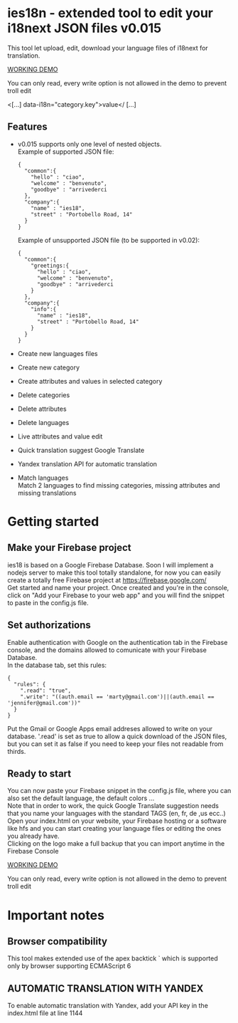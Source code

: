 # ies18n - extended tool to edit your i18next JSON files v0.015
This tool let upload, edit, download your language files of i18next for translation.  
  
[WORKING DEMO](http://cerati.org/i18next-JSON-editor/)  

You can only read, every write option is not allowed in the demo to prevent troll edit  
  
 <[...] data-i18n="category.key">value</ [...]
 
  
## Features  
- v0.015 supports only one level of nested objects.   
Example of supported JSON file:  

  ```
  {
    "common":{
      "hello" : "ciao",
      "welcome" : "benvenuto",
      "goodbye" : "arrivederci
    },
    "company":{
      "name" : "ies18",
      "street" : "Portobello Road, 14"
    }
  }
  ```  
  Example of unsupported JSON file (to be supported in v0.02):  
  
  ```
  {
    "common":{ 
      "greetings:{
        "hello" : "ciao",
        "welcome" : "benvenuto",
        "goodbye" : "arrivederci
      }
    },
    "company":{
      "info":{
        "name" : "ies18",
        "street" : "Portobello Road, 14"
      }
    }
  }
  ```
- Create new languages files  
- Create new category  
- Create attributes and values in selected category  
- Delete categories  
- Delete attributes  
- Delete languages
- Live attributes and value edit  
- Quick translation suggest Google Translate  
- Yandex translation API for automatic translation  
- Match languages  
Match 2 languages to find missing categories, missing attributes and missing translations  

# Getting started  
  
## Make your Firebase project  
ies18 is based on a Google Firebase Database. Soon I will implement a nodejs server to make this tool totally standalone, for now you can easily create a totally free Firebase project at https://firebase.google.com/  
Get started and name your project. Once created and you're in the console, click on "Add your Firebase to your web app" and you will find the snippet to paste in the config.js file.  
  
## Set authorizations  
Enable authentication with Google on the authentication tab in the Firebase console, and the domains allowed to comunicate with your Firebase Database.  
In the database tab, set this rules:  

```
{
  "rules": {
    ".read": "true",
    ".write": "((auth.email == 'marty@gmail.com')||(auth.email == 'jennifer@gmail.com'))"
  }
}
```  
Put the Gmail or Google Apps email addreses allowed to write on your database. '.read' is set as true to allow a quick download of the JSON files, but you can set it as false if you need to keep your files not readable from thirds.  

## Ready to start  
You can now paste your Firebase snippet in the config.js file, where you can also set the default language, the default colors ...  
Note that in order to work, the quick Google Translate suggestion needs that you name your languages with the standard TAGS (en, fr, de ,us ecc..)  
Open your index.html on your website, your Firebase hosting or a software like hfs and you can start creating your language files or editing the ones you already have.  
Clicking on the logo make a full backup that you can import anytime in the Firebase Console  
  
[WORKING DEMO](http://cerati.org/i18next-JSON-editor/)  

You can only read, every write option is not allowed in the demo to prevent troll edit
  
# Important notes  
  
## Browser compatibility  
This tool makes extended use of the apex backtick ` which is supported only by browser supporting ECMAScript 6  
## AUTOMATIC TRANSLATION WITH YANDEX  
To enable automatic translation with Yandex, add your API key in the index.html file at line 1144




